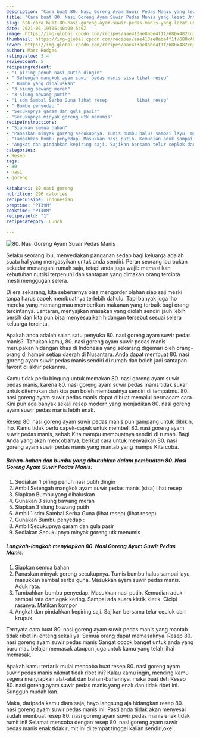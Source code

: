```yaml
---
description: "Cara buat 80. Nasi Goreng Ayam Suwir Pedas Manis yang lezat Untuk Jualan"
title: "Cara buat 80. Nasi Goreng Ayam Suwir Pedas Manis yang lezat Untuk Jualan"
slug: 626-cara-buat-80-nasi-goreng-ayam-suwir-pedas-manis-yang-lezat-untuk-jualan
date: 2021-06-19T05:40:00.540Z
image: https://img-global.cpcdn.com/recipes/aae413ae8abe4f1f/680x482cq70/80-nasi-goreng-ayam-suwir-pedas-manis-foto-resep-utama.jpg
thumbnail: https://img-global.cpcdn.com/recipes/aae413ae8abe4f1f/680x482cq70/80-nasi-goreng-ayam-suwir-pedas-manis-foto-resep-utama.jpg
cover: https://img-global.cpcdn.com/recipes/aae413ae8abe4f1f/680x482cq70/80-nasi-goreng-ayam-suwir-pedas-manis-foto-resep-utama.jpg
author: Marc Hodges
ratingvalue: 3.4
reviewcount: 5
recipeingredient:
- "1 piring penuh nasi putih dingin"
- " Setengah mangkok ayam suwir pedas manis sisa lihat resep"
- " Bumbu yang dihaluskan"
- "3 siung bawang merah"
- "3 siung bawang putih"
- "1 sdm Sambal Serba Guna lihat resep           lihat resep"
- " Bumbu penyedap "
- "Secukupnya garam dan gula pasir"
- "Secukupnya minyak goreng utk menumis"
recipeinstructions:
- "Siapkan semua bahan"
- "Panaskan minyak goreng secukupnya. Tumis bumbu halus sampai layu, masukkan sambal serba guna. Masukkan ayam suwir pedas manis. Aduk rata."
- "Tambahkan bumbu penyedap. Masukkan nasi putih. Kemudian aduk sampai rata dan agak kering. Sampai ada suara kletik kletik. Cicipi rasanya. Matikan kompor"
- "Angkat dan pindahkan kepiring saji. Sajikan bersama telur ceplok dan krupuk."
categories:
- Resep
tags:
- 80
- nasi
- goreng

katakunci: 80 nasi goreng 
nutrition: 296 calories
recipecuisine: Indonesian
preptime: "PT39M"
cooktime: "PT40M"
recipeyield: "1"
recipecategory: Lunch

---
```



![80. Nasi Goreng Ayam Suwir Pedas Manis](https://img-global.cpcdn.com/recipes/aae413ae8abe4f1f/680x482cq70/80-nasi-goreng-ayam-suwir-pedas-manis-foto-resep-utama.jpg)

Selaku seorang ibu, menyediakan panganan sedap bagi keluarga adalah suatu hal yang mengasyikan untuk anda sendiri. Peran seorang ibu bukan sekedar menangani rumah saja, tetapi anda juga wajib memastikan kebutuhan nutrisi terpenuhi dan santapan yang dimakan orang tercinta mesti menggugah selera.

Di era  sekarang, kita sebenarnya bisa mengorder olahan siap saji meski tanpa harus capek membuatnya terlebih dahulu. Tapi banyak juga lho mereka yang memang mau memberikan makanan yang terbaik bagi orang tercintanya. Lantaran, menyajikan masakan yang diolah sendiri jauh lebih bersih dan kita pun bisa menyesuaikan hidangan tersebut sesuai selera keluarga tercinta. 



Apakah anda adalah salah satu penyuka 80. nasi goreng ayam suwir pedas manis?. Tahukah kamu, 80. nasi goreng ayam suwir pedas manis merupakan hidangan khas di Indonesia yang sekarang digemari oleh orang-orang di hampir setiap daerah di Nusantara. Anda dapat membuat 80. nasi goreng ayam suwir pedas manis sendiri di rumah dan boleh jadi santapan favorit di akhir pekanmu.

Kamu tidak perlu bingung untuk memakan 80. nasi goreng ayam suwir pedas manis, karena 80. nasi goreng ayam suwir pedas manis tidak sukar untuk ditemukan dan kita pun boleh membuatnya sendiri di tempatmu. 80. nasi goreng ayam suwir pedas manis dapat dibuat memalui bermacam cara. Kini pun ada banyak sekali resep modern yang menjadikan 80. nasi goreng ayam suwir pedas manis lebih enak.

Resep 80. nasi goreng ayam suwir pedas manis pun gampang untuk dibikin, lho. Kamu tidak perlu capek-capek untuk membeli 80. nasi goreng ayam suwir pedas manis, sebab Kita mampu membuatnya sendiri di rumah. Bagi Anda yang akan mencobanya, berikut cara untuk menyajikan 80. nasi goreng ayam suwir pedas manis yang mantab yang mampu Kita coba.

<!--inarticleads1-->

##### Bahan-bahan dan bumbu yang dibutuhkan dalam pembuatan 80. Nasi Goreng Ayam Suwir Pedas Manis:

1. Sediakan 1 piring penuh nasi putih dingin
1. Ambil  Setengah mangkok ayam suwir pedas manis (sisa) lihat resep
1. Siapkan  Bumbu yang dihaluskan
1. Gunakan 3 siung bawang merah
1. Siapkan 3 siung bawang putih
1. Ambil 1 sdm Sambal Serba Guna (lihat resep)           (lihat resep)
1. Gunakan  Bumbu penyedap :
1. Ambil Secukupnya garam dan gula pasir
1. Sediakan Secukupnya minyak goreng utk menumis




<!--inarticleads2-->

##### Langkah-langkah menyiapkan 80. Nasi Goreng Ayam Suwir Pedas Manis:

1. Siapkan semua bahan
1. Panaskan minyak goreng secukupnya. Tumis bumbu halus sampai layu, masukkan sambal serba guna. Masukkan ayam suwir pedas manis. Aduk rata.
1. Tambahkan bumbu penyedap. Masukkan nasi putih. Kemudian aduk sampai rata dan agak kering. Sampai ada suara kletik kletik. Cicipi rasanya. Matikan kompor
1. Angkat dan pindahkan kepiring saji. Sajikan bersama telur ceplok dan krupuk.




Ternyata cara buat 80. nasi goreng ayam suwir pedas manis yang mantab tidak ribet ini enteng sekali ya! Semua orang dapat memasaknya. Resep 80. nasi goreng ayam suwir pedas manis Sangat cocok banget untuk anda yang baru mau belajar memasak ataupun juga untuk kamu yang telah lihai memasak.

Apakah kamu tertarik mulai mencoba buat resep 80. nasi goreng ayam suwir pedas manis nikmat tidak ribet ini? Kalau kamu ingin, mending kamu segera menyiapkan alat-alat dan bahan-bahannya, maka buat deh Resep 80. nasi goreng ayam suwir pedas manis yang enak dan tidak ribet ini. Sungguh mudah kan. 

Maka, daripada kamu diam saja, hayo langsung aja hidangkan resep 80. nasi goreng ayam suwir pedas manis ini. Pasti anda tiidak akan menyesal sudah membuat resep 80. nasi goreng ayam suwir pedas manis enak tidak rumit ini! Selamat mencoba dengan resep 80. nasi goreng ayam suwir pedas manis enak tidak rumit ini di tempat tinggal kalian sendiri,oke!.

